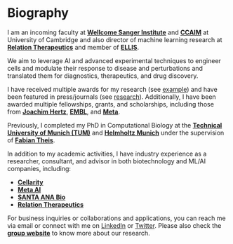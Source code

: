 # Biography

 I am an incoming faculty at **[Wellcome Sanger Institute](https://www.sanger.ac.uk/group/lotfollahi-group/)** and **[CCAIM](https://ccaim.cam.ac.uk/)** at University of Cambridge and
 also director of machine learning research at  **[Relation Therapeutics](https://www.relationrx.com/)** and member of **[ELLIS](https://ellis.eu/)**. 

We aim to leverage AI and advanced experimental techniques to engineer cells and modulate their response to disease and perturbations and translated them 
for diagnostics, therapeutics, and drug discovery. 

I have received multiple awards for my research (see [example](https://lotfollahi.com/blog/Bayer%20Foundation%20Early%20Excellence%20in%20Science%20Award)) and have been featured in press/journals (see [research](https://lotfollahi.com/research)). Additionally, I have been awarded multiple fellowships, grants, and scholarships, including those from **[Joachim Hertz](https://www.joachim-herz-stiftung.de/en/)**, **[EMBL](https://www.embl.org/)**, and **[Meta](https://about.meta.com/)**.

Previously, I completed my PhD in Computational Biology at the **[Technical University of Munich (TUM)](https://www.tum.de/en/)** and **[Helmholtz Munich](https://www.helmholtz-munich.de/)** under the supervision of **[Fabian Theis](https://www.helmholtz-munich.de/en/icb/pi/fabian-theis)**.


In addition to my academic activities, I have industry experience as a researcher, consultant, and advisor in both biotechnology and ML/AI companies, including:

- **[Cellarity](https://cellarity.com/)**
- **[Meta AI](https://ai.facebook.com/)**
- **[SANTA ANA Bio](https://www.santaanabio.com/)**
- **[Relation Therapeutics](https://www.relationrx.com/)**

For business inquiries or collaborations and applications, you can reach me via email or connect with me on [LinkedIn](https://www.linkedin.com/in/mlotfollahi/) or [Twitter](https://twitter.com/Mohlotf).
Please also check the **[group website](https://www.sanger.ac.uk/group/lotfollahi-group/)** to know more about our research.
